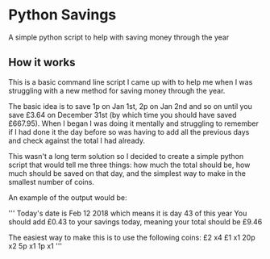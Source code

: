 # Python Savings
A simple python script to help with saving money through the year

## How it works
This is a basic command line script I came up with to help me when I was struggling with a new method for saving money through the year.

The basic idea is to save 1p on Jan 1st, 2p on Jan 2nd and so on until you save £3.64 on December 31st (by which time you should have saved £667.95). When I began I was doing it mentally and struggling to remember if I had done it the day before so was having to add all the previous days and check against the total I had already.

This wasn't a long term solution so I decided to create a simple python script that would tell me three things: how much the total should be, how much should be saved on that day, and the simplest way to make in the smallest number of coins.

An example of the output would be:

'''
Today's date is Feb 12 2018 which means it is day 43 of this year
You should add £0.43 to your savings today, meaning your total should be £9.46

The easiest way to make this is to use the following coins:
£2 x4
£1 x1
20p x2
5p x1
1p x1
'''
